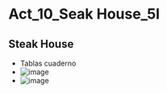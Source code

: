 # Act_10_Seak House_5I
## Steak House
- Tablas cuaderno
- ![image](https://github.com/user-attachments/assets/3ad4a685-c8b8-4ecb-80cc-9751b19c26e8)
- ![image](https://github.com/user-attachments/assets/779045ca-78ba-43c7-a335-1f91f8904a56)

